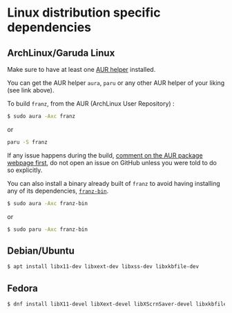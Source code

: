 # Linux distribution specific dependencies

## ArchLinux/Garuda Linux

Make sure to have at least one [AUR helper](https://wiki.archlinux.org/title/AUR_helpers) installed.

You can get the AUR helper `aura`, `paru` or any other AUR helper of your liking (see link above).

To build `franz`, from the AUR (ArchLinux User Repository) :

```bash
$ sudo aura -Axc franz
```

or

```bash
paru -S franz
```

If any issue happens during the build, [comment on the AUR package webpage first](https://aur.archlinux.org/packages/franz/), do not open an issue on GitHub unless you were told to do so explicitly.

You can also install a binary already built of `franz` to avoid having installing any of its dependencies, [`franz-bin`](https://aur.archlinux.org/packages/franz-bin/).

```bash
$ sudo aura -Axc franz-bin
```

or

```bash
$ sudo paru -Axc franz-bin
```

## Debian/Ubuntu
```bash
$ apt install libx11-dev libxext-dev libxss-dev libxkbfile-dev
```

## Fedora
```bash
$ dnf install libX11-devel libXext-devel libXScrnSaver-devel libxkbfile-devel
```
